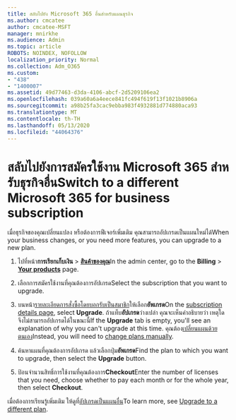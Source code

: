 ```yaml
---
title: สลับไปยัง Microsoft 365 อื่นสําหรับแผนธุรกิจ
ms.author: cmcatee
author: cmcatee-MSFT
manager: mnirkhe
ms.audience: Admin
ms.topic: article
ROBOTS: NOINDEX, NOFOLLOW
localization_priority: Normal
ms.collection: Adm_O365
ms.custom:
- "438"
- "1400007"
ms.assetid: 49d77463-d3da-4106-abcf-2d5209106ea2
ms.openlocfilehash: 039a60a6a4eece841fc494f619f13f1021b8906a
ms.sourcegitcommit: a98b25fa3cac9ebba983f4932881d774880aca93
ms.translationtype: MT
ms.contentlocale: th-TH
ms.lasthandoff: 05/13/2020
ms.locfileid: "44064376"
---
```

# <a name="switch-to-a-different-microsoft-365-for-business-subscription"></a><span data-ttu-id="d34b3-102">สลับไปยังการสมัครใช้งาน Microsoft 365 สําหรับธุรกิจอื่น</span><span class="sxs-lookup"><span data-stu-id="d34b3-102">Switch to a different Microsoft 365 for business subscription</span></span>

<span data-ttu-id="d34b3-103">เมื่อธุรกิจของคุณเปลี่ยนแปลง หรือต้องการฟีเจอร์เพิ่มเติม คุณสามารถอัปเกรดเป็นแผนใหม่ได้</span><span class="sxs-lookup"><span data-stu-id="d34b3-103">When your business changes, or you need more features, you can upgrade to a new plan.</span></span>
  
1. <span data-ttu-id="d34b3-104">ไปที่หน้า**การเรียกเก็บเงิน** \> **[สินค้าของคุณ](https://go.microsoft.com/fwlink/p/?linkid=842054)**</span><span class="sxs-lookup"><span data-stu-id="d34b3-104">In the admin center, go to the **Billing** \> **[Your products](https://go.microsoft.com/fwlink/p/?linkid=842054)** page.</span></span>

2. <span data-ttu-id="d34b3-105">เลือกการสมัครใช้งานที่คุณต้องการอัปเกรด</span><span class="sxs-lookup"><span data-stu-id="d34b3-105">Select the subscription that you want to upgrade.</span></span>

3. <span data-ttu-id="d34b3-106">บนหน้า[รายละเอียดการสั่งซื้อโดยบอกรับเป็นสมาชิก](https://admin.microsoft.com/AdminPortal/Home#/subscriptions/webdirect%252F0dbaa202-d590-4529-98c2-a5e2ebaac702)ให้เลือก**อัพเกรด**</span><span class="sxs-lookup"><span data-stu-id="d34b3-106">On the [subscription details page](https://admin.microsoft.com/AdminPortal/Home#/subscriptions/webdirect%252F0dbaa202-d590-4529-98c2-a5e2ebaac702), select **Upgrade**.</span></span>  <span data-ttu-id="d34b3-107">ถ้าแท็บ**อัปเกรด**ว่างเปล่า คุณจะเห็นคําอธิบายว่า เหตุใดจึงไม่สามารถอัปเกรดได้ในขณะนี้</span><span class="sxs-lookup"><span data-stu-id="d34b3-107">If the **Upgrade** tab is empty, you'll see an explanation of why you can't upgrade at this time.</span></span> <span data-ttu-id="d34b3-108">คุณต้อง[เปลี่ยนแผนด้วยตนเอง](https://docs.microsoft.com/microsoft-365/commerce/subscriptions/change-plans-manually?view=o365-worldwide)</span><span class="sxs-lookup"><span data-stu-id="d34b3-108">Instead, you will need to [change plans manually](https://docs.microsoft.com/microsoft-365/commerce/subscriptions/change-plans-manually?view=o365-worldwide).</span></span>

4. <span data-ttu-id="d34b3-109">ค้นหาแผนที่คุณต้องการอัปเกรด แล้วเลือกปุ่ม**อัพเกรด**</span><span class="sxs-lookup"><span data-stu-id="d34b3-109">Find the plan to which you want to upgrade, then select the **Upgrade** button.</span></span>

5. <span data-ttu-id="d34b3-110">ป้อนจํานวนสิทธิ์การใช้งานที่คุณต้องการ**Checkout**</span><span class="sxs-lookup"><span data-stu-id="d34b3-110">Enter the number of licenses that you need, choose whether to pay each month or for the whole year, then select **Checkout**.</span></span>

<span data-ttu-id="d34b3-111">เมื่อต้องการเรียนรู้เพิ่มเติม ให้ดูที่[อัปเกรดเป็นแผนอื่น](https://docs.microsoft.com/office365/admin/subscriptions-and-billing/upgrade-to-different-plan)</span><span class="sxs-lookup"><span data-stu-id="d34b3-111">To learn more, see [Upgrade to a different plan](https://docs.microsoft.com/office365/admin/subscriptions-and-billing/upgrade-to-different-plan).</span></span>
